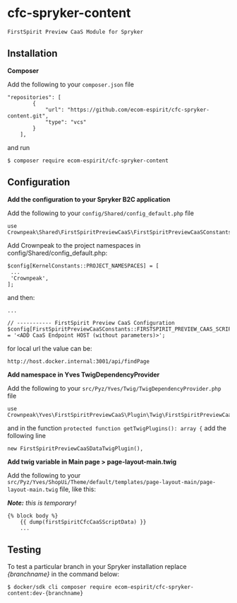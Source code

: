 # cfc-spryker-content
`FirstSpirit Preview CaaS Module for Spryker`

## Installation
**Composer**

Add the following to your `composer.json` file
```
"repositories": [
        {
            "url": "https://github.com/ecom-espirit/cfc-spryker-content.git",
            "type": "vcs"
        }
    ],
```
and run
```
$ composer require ecom-espirit/cfc-spryker-content
```
## Configuration
**Add the configuration to your Spryker B2C application**

Add the following to your `config/Shared/config_default.php` file
```
use Crownpeak\Shared\FirstSpiritPreviewCaaS\FirstSpiritPreviewCaaSConstants;
```
Add Crownpeak to the project namespaces in config/Shared/config_default.php:
```
$config[KernelConstants::PROJECT_NAMESPACES] = [
 ...
 'Crownpeak',
];
```
and then:
```
...

// ----------- FirstSpirit Preview CaaS Configuration
$config[FirstSpiritPreviewCaaSConstants::FIRSTSPIRIT_PREVIEW_CAAS_SCRIPT_URL] = '<ADD CaaS Endpoint HOST (without parameters)>';
```
for local url the value can be:
```
http://host.docker.internal:3001/api/findPage
```

**Add namespace in Yves TwigDependencyProvider**

Add the following to your `src/Pyz/Yves/Twig/TwigDependencyProvider.php` file
```
use Crownpeak\Yves\FirstSpiritPreviewCaaS\Plugin\Twig\FirstSpiritPreviewCaaSDataTwigPlugin;
```
and in the function `protected function getTwigPlugins(): array {` add the following line
```
new FirstSpiritPreviewCaaSDataTwigPlugin(),
```

**Add twig variable in Main page > page-layout-main.twig**

Add the following to your `src/Pyz/Yves/ShopUi/Theme/default/templates/page-layout-main/page-layout-main.twig` file, like this:

***Note:** this is temporary!*
```
{% block body %}
    {{ dump(firstSpiritCfcCaaSScriptData) }}
    ...
```

## Testing
To test a particular branch in your Spryker installation replace _{branchname}_ in the command below:
```
$ docker/sdk cli composer require ecom-espirit/cfc-spryker-content:dev-{branchname}
```